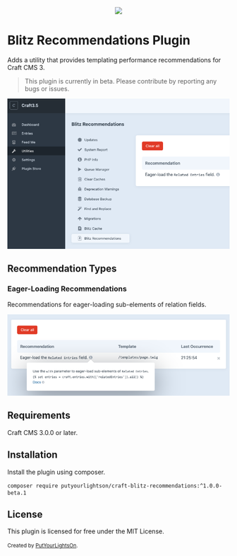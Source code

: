 <p align="center"><img width="130" src="https://raw.githubusercontent.com/putyourlightson/craft-blitz-recommendations/v1/src/icon.svg"></p>

# Blitz Recommendations Plugin

Adds a utility that provides templating performance recommendations for Craft CMS 3.

> This plugin is currently in beta. Please contribute by reporting any bugs or issues.

![Utility](./docs/blitz-recommendations-utility.png)

## Recommendation Types

### Eager-Loading Recommendations

Recommendations for eager-loading sub-elements of relation fields.

![Recommendations](./docs/blitz-recommendations.png)

## Requirements

Craft CMS 3.0.0 or later.

## Installation

Install the plugin using composer.

```
composer require putyourlightson/craft-blitz-recommendations:^1.0.0-beta.1
```

## License

This plugin is licensed for free under the MIT License.

<small>Created by [PutYourLightsOn](https://putyourlightson.com/).</small>
